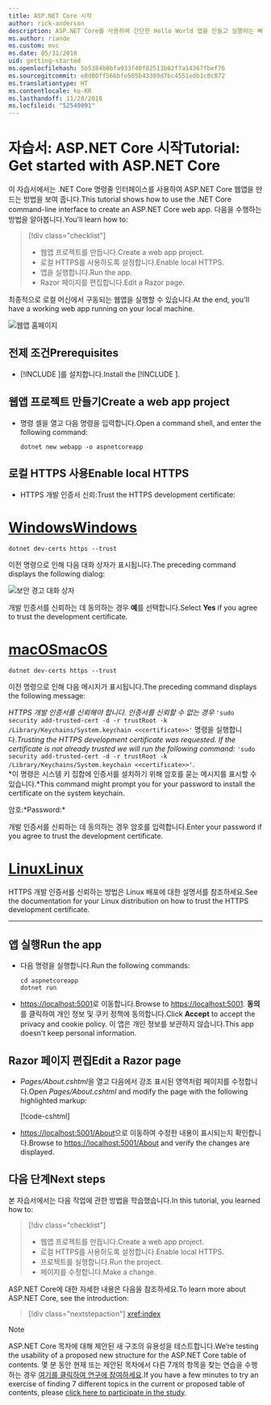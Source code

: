 ```yaml
---
title: ASP.NET Core 시작
author: rick-anderson
description: ASP.NET Core를 사용하여 간단한 Hello World 앱을 만들고 실행하는 빠른 자습서입니다.
ms.author: riande
ms.custom: mvc
ms.date: 05/31/2018
uid: getting-started
ms.openlocfilehash: 5b5384b0bfa933f40f82513b02f7a14367fbef76
ms.sourcegitcommit: e8d80ff566bfe505b43389d7bc4551edb1c0c872
ms.translationtype: HT
ms.contentlocale: ko-KR
ms.lasthandoff: 11/28/2018
ms.locfileid: "52549091"
---
```

# <a name="tutorial-get-started-with-aspnet-core"></a><span data-ttu-id="55815-103">자습서: ASP.NET Core 시작</span><span class="sxs-lookup"><span data-stu-id="55815-103">Tutorial: Get started with ASP.NET Core</span></span>

<span data-ttu-id="55815-104">이 자습서에서는 .NET Core 명령줄 인터페이스를 사용하여 ASP.NET Core 웹앱을 만드는 방법을 보여 줍니다.</span><span class="sxs-lookup"><span data-stu-id="55815-104">This tutorial shows how to use the .NET Core command-line interface to create an ASP.NET Core web app.</span></span> <span data-ttu-id="55815-105">다음을 수행하는 방법을 알아봅니다.</span><span class="sxs-lookup"><span data-stu-id="55815-105">You'll learn how to:</span></span>

> [!div class="checklist"]
> * <span data-ttu-id="55815-106">웹앱 프로젝트를 만듭니다.</span><span class="sxs-lookup"><span data-stu-id="55815-106">Create a web app project.</span></span>
> * <span data-ttu-id="55815-107">로컬 HTTPS를 사용하도록 설정합니다.</span><span class="sxs-lookup"><span data-stu-id="55815-107">Enable local HTTPS.</span></span>
> * <span data-ttu-id="55815-108">앱을 실행합니다.</span><span class="sxs-lookup"><span data-stu-id="55815-108">Run the app.</span></span>
> * <span data-ttu-id="55815-109">Razor 페이지를 편집합니다.</span><span class="sxs-lookup"><span data-stu-id="55815-109">Edit a Razor page.</span></span>

<span data-ttu-id="55815-110">최종적으로 로컬 머신에서 구동되는 웹앱을 실행할 수 있습니다.</span><span class="sxs-lookup"><span data-stu-id="55815-110">At the end, you'll have a working web app running on your local machine.</span></span>

![웹앱 홈페이지](_static/home-page.png)


## <a name="prerequisites"></a><span data-ttu-id="55815-112">전제 조건</span><span class="sxs-lookup"><span data-stu-id="55815-112">Prerequisites</span></span>

* <span data-ttu-id="55815-113">[!INCLUDE [](~/includes/2.1-SDK.md)]를 설치합니다.</span><span class="sxs-lookup"><span data-stu-id="55815-113">Install the [!INCLUDE [](~/includes/2.1-SDK.md)].</span></span>

## <a name="create-a-web-app-project"></a><span data-ttu-id="55815-114">웹앱 프로젝트 만들기</span><span class="sxs-lookup"><span data-stu-id="55815-114">Create a web app project</span></span>

* <span data-ttu-id="55815-115">명령 셸을 열고 다음 명령을 입력합니다.</span><span class="sxs-lookup"><span data-stu-id="55815-115">Open a command shell, and enter the following command:</span></span>

   ```console
   dotnet new webapp -o aspnetcoreapp
   ```

## <a name="enable-local-https"></a><span data-ttu-id="55815-116">로컬 HTTPS 사용</span><span class="sxs-lookup"><span data-stu-id="55815-116">Enable local HTTPS</span></span>

* <span data-ttu-id="55815-117">HTTPS 개발 인증서 신뢰:</span><span class="sxs-lookup"><span data-stu-id="55815-117">Trust the HTTPS development certificate:</span></span>

# <a name="windowstabwindows"></a>[<span data-ttu-id="55815-118">Windows</span><span class="sxs-lookup"><span data-stu-id="55815-118">Windows</span></span>](#tab/windows)

  ```console
  dotnet dev-certs https --trust
  ```

  <span data-ttu-id="55815-119">이전 명령으로 인해 다음 대화 상자가 표시됩니다.</span><span class="sxs-lookup"><span data-stu-id="55815-119">The preceding command displays the following dialog:</span></span>

  ![보안 경고 대화 상자](_static/cert.png)

  <span data-ttu-id="55815-121">개발 인증서를 신뢰하는 데 동의하는 경우 **예**를 선택합니다.</span><span class="sxs-lookup"><span data-stu-id="55815-121">Select **Yes** if you agree to trust the development certificate.</span></span>

# <a name="macostabmacos"></a>[<span data-ttu-id="55815-122">macOS</span><span class="sxs-lookup"><span data-stu-id="55815-122">macOS</span></span>](#tab/macos)

  ```console
  dotnet dev-certs https --trust
  ```

  <span data-ttu-id="55815-123">이전 명령으로 인해 다음 메시지가 표시됩니다.</span><span class="sxs-lookup"><span data-stu-id="55815-123">The preceding command displays the following message:</span></span>

  <span data-ttu-id="55815-124">*HTTPS 개발 인증서를 신뢰해야 합니다. 인증서를 신뢰할 수 없는 경우*  `'sudo security add-trusted-cert -d -r trustRoot -k /Library/Keychains/System.keychain <<certificate>>'` 명령을 실행합니다.</span><span class="sxs-lookup"><span data-stu-id="55815-124">*Trusting the HTTPS development certificate was requested. If the certificate is not already trusted we will run the following command:* `'sudo security add-trusted-cert -d -r trustRoot -k /Library/Keychains/System.keychain <<certificate>>'`.</span></span>  
  <span data-ttu-id="55815-125">\*이 명령은 시스템 키 집합에 인증서를 설치하기 위해 암호를 묻는 메시지를 표시할 수 있습니다.</span><span class="sxs-lookup"><span data-stu-id="55815-125">\*This command might prompt you for your password to install the certificate on the system keychain.</span></span>
  
  <span data-ttu-id="55815-126">암호:\*</span><span class="sxs-lookup"><span data-stu-id="55815-126">Password:\*</span></span>

  <span data-ttu-id="55815-127">개발 인증서를 신뢰하는 데 동의하는 경우 암호를 입력합니다.</span><span class="sxs-lookup"><span data-stu-id="55815-127">Enter your password if you agree to trust the development certificate.</span></span>

# <a name="linuxtablinux"></a>[<span data-ttu-id="55815-128">Linux</span><span class="sxs-lookup"><span data-stu-id="55815-128">Linux</span></span>](#tab/linux)

  <span data-ttu-id="55815-129">HTTPS 개발 인증서를 신뢰하는 방법은 Linux 배포에 대한 설명서를 참조하세요.</span><span class="sxs-lookup"><span data-stu-id="55815-129">See the documentation for your Linux distribution on how to trust the HTTPS development certificate.</span></span>
   
---

## <a name="run-the-app"></a><span data-ttu-id="55815-130">앱 실행</span><span class="sxs-lookup"><span data-stu-id="55815-130">Run the app</span></span>

* <span data-ttu-id="55815-131">다음 명령을 실행합니다.</span><span class="sxs-lookup"><span data-stu-id="55815-131">Run the following commands:</span></span>

   ```console
   cd aspnetcoreapp
   dotnet run
   ```

* <span data-ttu-id="55815-132">[https://localhost:5001](https://localhost:5001)로 이동합니다.</span><span class="sxs-lookup"><span data-stu-id="55815-132">Browse to [https://localhost:5001](https://localhost:5001).</span></span> <span data-ttu-id="55815-133">**동의**를 클릭하여 개인 정보 및 쿠키 정책에 동의합니다.</span><span class="sxs-lookup"><span data-stu-id="55815-133">Click **Accept** to accept the privacy and cookie policy.</span></span> <span data-ttu-id="55815-134">이 앱은 개인 정보를 보관하지 않습니다.</span><span class="sxs-lookup"><span data-stu-id="55815-134">This app doesn't keep personal information.</span></span>

## <a name="edit-a-razor-page"></a><span data-ttu-id="55815-135">Razor 페이지 편집</span><span class="sxs-lookup"><span data-stu-id="55815-135">Edit a Razor page</span></span>

* <span data-ttu-id="55815-136">*Pages/About.cshtml*을 열고 다음에서 강조 표시된 영역처럼 페이지를 수정합니다.</span><span class="sxs-lookup"><span data-stu-id="55815-136">Open *Pages/About.cshtml* and modify the page with the following highlighted markup:</span></span>

   [!code-cshtml[](sample/getting-started/about.cshtml?highlight=9)]

* <span data-ttu-id="55815-137">[https://localhost:5001/About](https://localhost:5001/About)으로 이동하여 수정한 내용이 표시되는지 확인합니다.</span><span class="sxs-lookup"><span data-stu-id="55815-137">Browse to [https://localhost:5001/About](https://localhost:5001/About) and verify the changes are displayed.</span></span>

## <a name="next-steps"></a><span data-ttu-id="55815-138">다음 단계</span><span class="sxs-lookup"><span data-stu-id="55815-138">Next steps</span></span>

<span data-ttu-id="55815-139">본 자습서에서는 다음 작업에 관한 방법을 학습했습니다.</span><span class="sxs-lookup"><span data-stu-id="55815-139">In this tutorial, you learned how to:</span></span>

> [!div class="checklist"]
> * <span data-ttu-id="55815-140">웹앱 프로젝트를 만듭니다.</span><span class="sxs-lookup"><span data-stu-id="55815-140">Create a web app project.</span></span>
> * <span data-ttu-id="55815-141">로컬 HTTPS를 사용하도록 설정합니다.</span><span class="sxs-lookup"><span data-stu-id="55815-141">Enable local HTTPS.</span></span>
> * <span data-ttu-id="55815-142">프로젝트를 실행합니다.</span><span class="sxs-lookup"><span data-stu-id="55815-142">Run the project.</span></span>
> * <span data-ttu-id="55815-143">페이지를 수정합니다.</span><span class="sxs-lookup"><span data-stu-id="55815-143">Make a change.</span></span>

<span data-ttu-id="55815-144">ASP.NET Core에 대한 자세한 내용은 다음을 참조하세요.</span><span class="sxs-lookup"><span data-stu-id="55815-144">To learn more about ASP.NET Core, see the introduction:</span></span>

> [!div class="nextstepaction"]
> <xref:index>



> [!NOTE]
> <span data-ttu-id="55815-145">ASP.NET Core 목차에 대해 제안된 새 구조의 유용성을 테스트합니다.</span><span class="sxs-lookup"><span data-stu-id="55815-145">We’re testing the usability of a proposed new structure for the ASP.NET Core table of contents.</span></span>  <span data-ttu-id="55815-146">몇 분 동안 현재 또는 제안된 목차에서 다른 7개의 항목을 찾는 연습을 수행하는 경우 [여기를 클릭하여 연구에 참여하세요](https://dpk4xbh5.optimalworkshop.com/treejack/rps16hd5).</span><span class="sxs-lookup"><span data-stu-id="55815-146">If you have a few minutes to try an exercise of finding 7 different topics in the current or proposed table of contents, please [click here to participate in the study](https://dpk4xbh5.optimalworkshop.com/treejack/rps16hd5).</span></span>